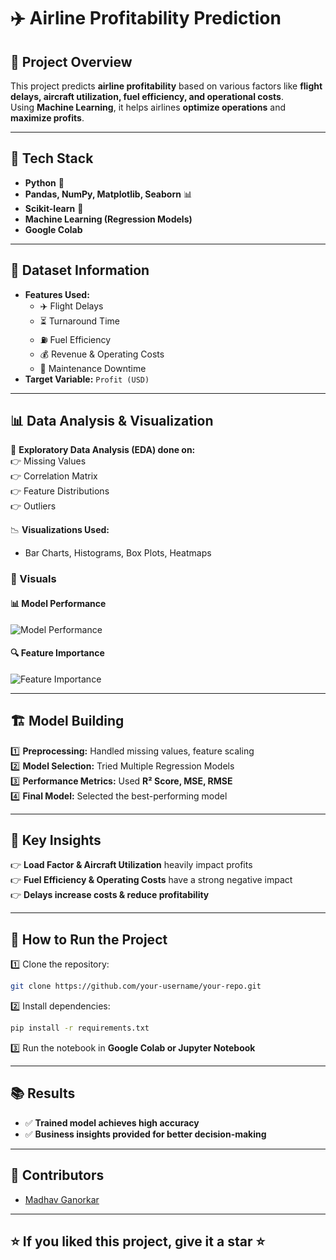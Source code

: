 # ✈️ Airline Profitability Prediction  

## 📌 Project Overview  
This project predicts **airline profitability** based on various factors like **flight delays, aircraft utilization, fuel efficiency, and operational costs**.  
Using **Machine Learning**, it helps airlines **optimize operations** and **maximize profits**.  

---

## 🚀 Tech Stack  
- **Python** 🐍  
- **Pandas, NumPy, Matplotlib, Seaborn** 📊  
- **Scikit-learn** 🤖  
- **Machine Learning (Regression Models)**  
- **Google Colab**  

---

## 💂️ Dataset Information  
- **Features Used:**  
  - ✈️ Flight Delays  
  - ⏳ Turnaround Time  
  - ⛽ Fuel Efficiency  
  - 💰 Revenue & Operating Costs  
  - 🔧 Maintenance Downtime  
- **Target Variable:** `Profit (USD)`

---

## 📊 Data Analysis & Visualization  
🔹 **Exploratory Data Analysis (EDA) done on:**  
👉 Missing Values  
👉 Correlation Matrix  
👉 Feature Distributions  
👉 Outliers  

📉 **Visualizations Used:**  
- Bar Charts, Histograms, Box Plots, Heatmaps  

### **🎨 Visuals**
#### **📊 Model Performance**  
![Model Performance](model_performance.png)

#### **🔍 Feature Importance**  
![Feature Importance](feature_importance.png)

---

## 🏗️ Model Building  
1️⃣ **Preprocessing:** Handled missing values, feature scaling  
2️⃣ **Model Selection:** Tried Multiple Regression Models  
3️⃣ **Performance Metrics:** Used **R² Score, MSE, RMSE**  
4️⃣ **Final Model:** Selected the best-performing model  

---

## 🌟 Key Insights  
👉 **Load Factor & Aircraft Utilization** heavily impact profits  
👉 **Fuel Efficiency & Operating Costs** have a strong negative impact  
👉 **Delays increase costs & reduce profitability**  

---

## 📅 How to Run the Project  
1️⃣ Clone the repository:  
```sh  
git clone https://github.com/your-username/your-repo.git  
```
2️⃣ Install dependencies:  
```sh  
pip install -r requirements.txt  
```
3️⃣ Run the notebook in **Google Colab or Jupyter Notebook**  

---

## 📚 Results  
- ✅ **Trained model achieves high accuracy**  
- ✅ **Business insights provided for better decision-making**  

---

## 🤝 Contributors  
- [Madhav Ganorkar](https://github.com/Madhav-Ganorkar)  

---

## ⭐ If you liked this project, give it a star ⭐  




